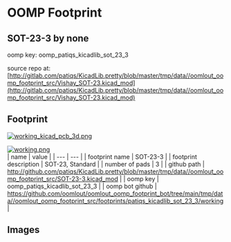 # OOMP Footprint  
## SOT-23-3  by none  
  
oomp key: oomp_patiqs_kicadlib_sot_23_3  
  
source repo at: [http://gitlab.com/patiqs/KicadLib.pretty/blob/master/tmp/data//oomlout_oomp_footprint_src/Vishay_SOT-23.kicad_mod](http://gitlab.com/patiqs/KicadLib.pretty/blob/master/tmp/data//oomlout_oomp_footprint_src/Vishay_SOT-23.kicad_mod)  
## Footprint  
  
[![working_kicad_pcb_3d.png](working_kicad_pcb_3d_600.png)](working_kicad_pcb_3d.png)  
  
[![working.png](working_600.png)](working.png)  
| name | value | 
| --- | --- | 
| footprint name | SOT-23-3 | 
| footprint description | SOT-23, Standard | 
| number of pads | 3 | 
| github path | http://github.com/patiqs/KicadLib.pretty/blob/master/tmp/data//oomlout_oomp_footprint_src/SOT-23-3.kicad_mod | 
| oomp key | oomp_patiqs_kicadlib_sot_23_3 | 
| oomp bot github | https://github.com/oomlout/oomlout_oomp_footprint_bot/tree/main/tmp/data//oomlout_oomp_footprint_src/footprints/patiqs_kicadlib_sot_23_3/working | 
## Images  
